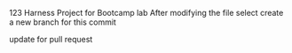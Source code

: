 123
Harness Project for Bootcamp lab
After modifying the file select create a new branch for this commit 

update for pull request
